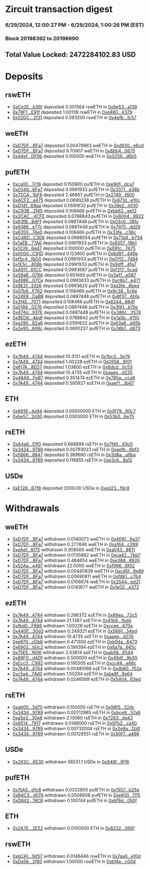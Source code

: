 # Zircuit transaction digest
### 6/29/2024, 12:00:27 PM - 6/29/2024, 1:00:26 PM (EST)
### Block 20198392 to 20198690

## Total Value Locked: 2472284102.83 USD

# Deposits
## rswETH
- [0xCe2E...b36f](https://etherscan.io/address/0xCe2EF28C65e5Db090d75630c98A807da003fb36f) deposited 0.301564 rswETH in [0x9e53...a139](https://etherscan.io/tx/0xCe2EF28C65e5Db090d75630c98A807da003fb36f)
- [0x78F1...E91f](https://etherscan.io/address/0x78F1e6e51735302fCfb4733C680f1710fA8AE91f) deposited 1.00139 rswETH in [0xe480...4379](https://etherscan.io/tx/0x78F1e6e51735302fCfb4733C680f1710fA8AE91f)
- [0x02DC...2f31](https://etherscan.io/address/0x02DC98Bb53BaDCAEcC6e5f0c93142b8201e72f31) deposited 0.593200 rswETH in [0x4efb...fc57](https://etherscan.io/tx/0x02DC98Bb53BaDCAEcC6e5f0c93142b8201e72f31)
## weETH
- [0xD7DF...BFa7](https://etherscan.io/address/0xD7DF7E085214743530afF339aFC420c7c720BFa7) deposited 0.00479963 weETH in [0xd930...e6cd](https://etherscan.io/tx/0xD7DF7E085214743530afF339aFC420c7c720BFa7)
- [0xD7DF...BFa7](https://etherscan.io/address/0xD7DF7E085214743530afF339aFC420c7c720BFa7) deposited 9.70907 weETH in [0x8bb4...0675](https://etherscan.io/tx/0xD7DF7E085214743530afF339aFC420c7c720BFa7)
- [0x44ef...DF6b](https://etherscan.io/address/0x44efc8dF59Dc93aeABC4E2194E8f30264A45DF6b) deposited 0.100000 weETH in [0x0256...d6b5](https://etherscan.io/tx/0x44efc8dF59Dc93aeABC4E2194E8f30264A45DF6b)
## pufETH
- [0xca00...7c18](https://etherscan.io/address/0xca00570801C7d0A69F17653754cba79C296a7c18) deposited 0.150800 pufETH in [0xe9d1...dca7](https://etherscan.io/tx/0xca00570801C7d0A69F17653754cba79C296a7c18)
- [0x0349...6Fa7](https://etherscan.io/address/0x034967636B049E31c36720DCF66DfCff62f76Fa7) deposited 0.0991933 pufETH in [0x3371...e38b](https://etherscan.io/tx/0x034967636B049E31c36720DCF66DfCff62f76Fa7)
- [0x72CA...1bF8](https://etherscan.io/address/0x72CAb69A6b8e27440e68c0D98EaB62dDE0A51bF8) deposited 2.46867 pufETH in [0x2749...f600](https://etherscan.io/tx/0x72CAb69A6b8e27440e68c0D98EaB62dDE0A51bF8)
- [0xACF2...a475](https://etherscan.io/address/0xACF2682104EED10F5c3208107d4059b71c76a475) deposited 0.0690238 pufETH in [0x871d...e10c](https://etherscan.io/tx/0xACF2682104EED10F5c3208107d4059b71c76a475)
- [0xD14f...69aa](https://etherscan.io/address/0xD14fe4054Da4a10e666CB2927A802De9c89c69aa) deposited 0.0591632 pufETH in [0x39e2...b130](https://etherscan.io/tx/0xD14fe4054Da4a10e666CB2927A802De9c89c69aa)
- [0xC93B...2f45](https://etherscan.io/address/0xC93BEb3F75b5016F36C5FDaE88eccfafCF9E2f45) deposited 0.108466 pufETH in [0xbb62...ee12](https://etherscan.io/tx/0xC93BEb3F75b5016F36C5FDaE88eccfafCF9E2f45)
- [0x2CAC...4CFE](https://etherscan.io/address/0x2CACa12A744Ea1a0D9c9984A00d18c7dBb6D4CFE) deposited 0.0788843 pufETH in [0x8004...9922](https://etherscan.io/tx/0x2CACa12A744Ea1a0D9c9984A00d18c7dBb6D4CFE)
- [0x63fB...B4Ff](https://etherscan.io/address/0x63fB70bBFB8D2F135Cd117763C9EEB3cCBd7B4Ff) deposited 0.0887448 pufETH in [0x03c6...38fc](https://etherscan.io/tx/0x63fB70bBFB8D2F135Cd117763C9EEB3cCBd7B4Ff)
- [0x9386...e77c](https://etherscan.io/address/0x93869f1c561c07bA97d64E40a632015F4AFAe77c) deposited 0.0887448 pufETH in [0x7975...dd29](https://etherscan.io/tx/0x93869f1c561c07bA97d64E40a632015F4AFAe77c)
- [0x6355...74e0](https://etherscan.io/address/0x63553ADC5c9F3aC7A4c396b9D85bA9Be612574e0) deposited 0.108466 pufETH in [0x33fe...c36c](https://etherscan.io/tx/0x63553ADC5c9F3aC7A4c396b9D85bA9Be612574e0)
- [0xC48D...C308](https://etherscan.io/address/0xC48D94555a1Ee5142443acF85d2134BdE490C308) deposited 0.0986054 pufETH in [0x71d4...b734](https://etherscan.io/tx/0xC48D94555a1Ee5142443acF85d2134BdE490C308)
- [0x1aEB...77A6](https://etherscan.io/address/0x1aEBf99FDb49285874485000774Ba9eE82d177A6) deposited 0.0991933 pufETH in [0x8357...18b1](https://etherscan.io/tx/0x1aEBf99FDb49285874485000774Ba9eE82d177A6)
- [0x1239...6ed7](https://etherscan.io/address/0x12398f1dfe93e75A6c54DB3017ec474912926ed7) deposited 0.100000 pufETH in [0x091c...7475](https://etherscan.io/tx/0x12398f1dfe93e75A6c54DB3017ec474912926ed7)
- [0x0000...C91D](https://etherscan.io/address/0x0000000A7E98d4b406403701025ca41E6251C91D) deposited 0.123600 pufETH in [0x6d97...449e](https://etherscan.io/tx/0x0000000A7E98d4b406403701025ca41E6251C91D)
- [0xf5c4...fbD0](https://etherscan.io/address/0xf5c494F75C328c26C4E24D6F26979C915d09fbD0) deposited 0.0991933 pufETH in [0x07f2...7d84](https://etherscan.io/tx/0xf5c494F75C328c26C4E24D6F26979C915d09fbD0)
- [0x1E5c...408b](https://etherscan.io/address/0x1E5cDF1B2572Bf7aEB24EEad0AC08Ac72208408b) deposited 0.0991933 pufETH in [0x9dff...4fa7](https://etherscan.io/tx/0x1E5cDF1B2572Bf7aEB24EEad0AC08Ac72208408b)
- [0xA911...61CC](https://etherscan.io/address/0xA911F513843FA6AfEB91A7DE5A769Ebc8E9261CC) deposited 0.0993687 pufETH in [0xf317...5cad](https://etherscan.io/tx/0xA911F513843FA6AfEB91A7DE5A769Ebc8E9261CC)
- [0x59aB...079A](https://etherscan.io/address/0x59aB959c029Ef6224682bc7034720EA69aBD079A) deposited 0.601493 pufETH in [0x3a11...e087](https://etherscan.io/tx/0x59aB959c029Ef6224682bc7034720EA69aBD079A)
- [0x498E...07Ce](https://etherscan.io/address/0x498E47F96A3D299524B005D9bFF9e28c46a307Ce) deposited 0.0993633 pufETH in [0xc6b7...e471](https://etherscan.io/tx/0x498E47F96A3D299524B005D9bFF9e28c46a307Ce)
- [0x9E2f...3326](https://etherscan.io/address/0x9E2fE47F61C789d1c6e08720fCa1D012EC993326) deposited 0.0993620 pufETH in [0xd3fe...6bed](https://etherscan.io/tx/0x9E2fE47F61C789d1c6e08720fCa1D012EC993326)
- [0x07b8...F762](https://etherscan.io/address/0x07b84EdcE89b487B77e0792d1fF173Bc39D0F762) deposited 0.108466 pufETH in [0x9c38...5c6e](https://etherscan.io/tx/0x07b84EdcE89b487B77e0792d1fF173Bc39D0F762)
- [0x24E8...DaB8](https://etherscan.io/address/0x24E8eb17fd2657B6853d6Cc232B7626C1c24DaB8) deposited 0.0887448 pufETH in [0x8f37...4bfa](https://etherscan.io/tx/0x24E8eb17fd2657B6853d6Cc232B7626C1c24DaB8)
- [0x3f4E...7071](https://etherscan.io/address/0x3f4E8F45225127aFCb2Bf6d5335af3BB60b27071) deposited 0.108466 pufETH in [0x6244...884f](https://etherscan.io/tx/0x3f4E8F45225127aFCb2Bf6d5335af3BB60b27071)
- [0x0188...0276](https://etherscan.io/address/0x01882834cEBc5575849a4d40099EDCe3b51c0276) deposited 0.0887448 pufETH in [0x3f41...b7bc](https://etherscan.io/tx/0x01882834cEBc5575849a4d40099EDCe3b51c0276)
- [0x474d...937E](https://etherscan.io/address/0x474dF90ed8cd36B27F5A368040f0d9e07aA0937E) deposited 0.0887448 pufETH in [0x386c...3574](https://etherscan.io/tx/0x474dF90ed8cd36B27F5A368040f0d9e07aA0937E)
- [0x9ED6...4bdf](https://etherscan.io/address/0x9ED6a06297ADF22B0525f0F040b702a08Fc14bdf) deposited 0.0788842 pufETH in [0x1a5b...4150](https://etherscan.io/tx/0x9ED6a06297ADF22B0525f0F040b702a08Fc14bdf)
- [0xa290...B2a8](https://etherscan.io/address/0xa2907c7aCe05B97bdf904E44daB4CB1A6976B2a8) deposited 0.0591632 pufETH in [0x63a6...d45b](https://etherscan.io/tx/0xa2907c7aCe05B97bdf904E44daB4CB1A6976B2a8)
- [0x2e95...668c](https://etherscan.io/address/0x2e9556193fBbE9335CFb01CB5cBFd8e023f2668c) deposited 0.0690237 pufETH in [0x36b1...d873](https://etherscan.io/tx/0x2e9556193fBbE9335CFb01CB5cBFd8e023f2668c)
## ezETH
- [0x7A49...4744](https://etherscan.io/address/0x7A493Be5c2ce014cD049Bf178a1ac0Db1B434744) deposited 10.3121 ezETH in [0x1bc3...3e79](https://etherscan.io/tx/0x7A493Be5c2ce014cD049Bf178a1ac0Db1B434744)
- [0x7A49...4744](https://etherscan.io/address/0x7A493Be5c2ce014cD049Bf178a1ac0Db1B434744) deposited 1.00228 ezETH in [0x0958...9f01](https://etherscan.io/tx/0x7A493Be5c2ce014cD049Bf178a1ac0Db1B434744)
- [0x617A...8ED7](https://etherscan.io/address/0x617A11A074e39B51B9c422982676288438408ED7) deposited 1.03600 ezETH in [0x8dcd...0c53](https://etherscan.io/tx/0x617A11A074e39B51B9c422982676288438408ED7)
- [0x7A49...4744](https://etherscan.io/address/0x7A493Be5c2ce014cD049Bf178a1ac0Db1B434744) deposited 10.4735 ezETH in [0xaaee...d235](https://etherscan.io/tx/0x7A493Be5c2ce014cD049Bf178a1ac0Db1B434744)
- [0x48A9...FeB7](https://etherscan.io/address/0x48A9789428F2067338D02B1EF3612DF64F05FeB7) deposited 0.351474 ezETH in [0x785a...cca9](https://etherscan.io/tx/0x48A9789428F2067338D02B1EF3612DF64F05FeB7)
- [0x7A49...4744](https://etherscan.io/address/0x7A493Be5c2ce014cD049Bf178a1ac0Db1B434744) deposited 0.595927 ezETH in [0xaef1...3b67](https://etherscan.io/tx/0x7A493Be5c2ce014cD049Bf178a1ac0Db1B434744)
## ETH
- [0x8819...4a94](https://etherscan.io/address/0x8819983B5A37AC4A9241ECF98Cb97c57a0694a94) deposited 0.00500000 ETH in [0x9f79...90c7](https://etherscan.io/tx/0x8819983B5A37AC4A9241ECF98Cb97c57a0694a94)
- [0xbe57...2d30](https://etherscan.io/address/0xbe57d66C1B49745744A0De2cf8c857C7C7952d30) deposited 0.0300000 ETH in [0x53b0...6e75](https://etherscan.io/tx/0xbe57d66C1B49745744A0De2cf8c857C7C7952d30)
## rsETH
- [0xA4a9...Eff0](https://etherscan.io/address/0xA4a9ee21BEE14835EAf5F08d8Bcb9b749C8EEff0) deposited 0.668898 rsETH in [0x7f45...93c0](https://etherscan.io/tx/0xA4a9ee21BEE14835EAf5F08d8Bcb9b749C8EEff0)
- [0x3434...9789](https://etherscan.io/address/0x34349c5569e7B846c3558961552D2202760A9789) deposited 0.00793023 rsETH in [0xaefb...6bf3](https://etherscan.io/tx/0x34349c5569e7B846c3558961552D2202760A9789)
- [0x5866...8847](https://etherscan.io/address/0x5866D07A1b9ac4fb62c732e27528206C4Ab78847) deposited 0.389690 rsETH in [0x3d8a...a9ba](https://etherscan.io/tx/0x5866D07A1b9ac4fb62c732e27528206C4Ab78847)
- [0x3434...9789](https://etherscan.io/address/0x34349c5569e7B846c3558961552D2202760A9789) deposited 0.116855 rsETH in [0xe3cb...8a12](https://etherscan.io/tx/0x34349c5569e7B846c3558961552D2202760A9789)
## USDe
- [0xE128...B7f8](https://etherscan.io/address/0xE12829451577522cA93Fdfe592b67708efE2B7f8) deposited 2000.00 USDe in [0xed23...f9c8](https://etherscan.io/tx/0xE12829451577522cA93Fdfe592b67708efE2B7f8)
# Withdrawals
## weETH
- [0xD7DF...BFa7](https://etherscan.io/address/0xD7DF7E085214743530afF339aFC420c7c720BFa7) withdrawn 0.0140073 weETH in [0x406f...9a37](https://etherscan.io/tx/0xD7DF7E085214743530afF339aFC420c7c720BFa7)
- [0xD7DF...BFa7](https://etherscan.io/address/0xD7DF7E085214743530afF339aFC420c7c720BFa7) withdrawn 0.277646 weETH in [0xa164...c289](https://etherscan.io/tx/0xD7DF7E085214743530afF339aFC420c7c720BFa7)
- [0xeAef...6f75](https://etherscan.io/address/0xeAefe7CBE3392cF46Dd5CcB06A6EDd5200C56f75) withdrawn 0.308500 weETH in [0xa043...8811](https://etherscan.io/tx/0xeAefe7CBE3392cF46Dd5CcB06A6EDd5200C56f75)
- [0xD7DF...BFa7](https://etherscan.io/address/0xD7DF7E085214743530afF339aFC420c7c720BFa7) withdrawn 0.0135882 weETH in [0xca42...7bb7](https://etherscan.io/tx/0xD7DF7E085214743530afF339aFC420c7c720BFa7)
- [0xD7DF...BFa7](https://etherscan.io/address/0xD7DF7E085214743530afF339aFC420c7c720BFa7) withdrawn 0.484654 weETH in [0xe384...8926](https://etherscan.io/tx/0xD7DF7E085214743530afF339aFC420c7c720BFa7)
- [0x52Aa...e497](https://etherscan.io/address/0x52Aa899454998Be5b000Ad077a46Bbe360F4e497) withdrawn 22.0000 weETH in [0xf996...8f02](https://etherscan.io/tx/0x52Aa899454998Be5b000Ad077a46Bbe360F4e497)
- [0xD7DF...BFa7](https://etherscan.io/address/0xD7DF7E085214743530afF339aFC420c7c720BFa7) withdrawn 0.00440839 weETH in [0xcd5f...9e89](https://etherscan.io/tx/0xD7DF7E085214743530afF339aFC420c7c720BFa7)
- [0xD7DF...BFa7](https://etherscan.io/address/0xD7DF7E085214743530afF339aFC420c7c720BFa7) withdrawn 0.00690811 weETH in [0xfdb1...c7b4](https://etherscan.io/tx/0xD7DF7E085214743530afF339aFC420c7c720BFa7)
- [0xD7DF...BFa7](https://etherscan.io/address/0xD7DF7E085214743530afF339aFC420c7c720BFa7) withdrawn 0.0106674 weETH in [0x2544...ed21](https://etherscan.io/tx/0xD7DF7E085214743530afF339aFC420c7c720BFa7)
- [0xD7DF...BFa7](https://etherscan.io/address/0xD7DF7E085214743530afF339aFC420c7c720BFa7) withdrawn 0.0141677 weETH in [0x1e02...e372](https://etherscan.io/tx/0xD7DF7E085214743530afF339aFC420c7c720BFa7)
## ezETH
- [0x7A49...4744](https://etherscan.io/address/0x7A493Be5c2ce014cD049Bf178a1ac0Db1B434744) withdrawn 0.296372 ezETH in [0x89ea...72c5](https://etherscan.io/tx/0x7A493Be5c2ce014cD049Bf178a1ac0Db1B434744)
- [0x7A49...4744](https://etherscan.io/address/0x7A493Be5c2ce014cD049Bf178a1ac0Db1B434744) withdrawn 21.1387 ezETH in [0x41b9...fbdd](https://etherscan.io/tx/0x7A493Be5c2ce014cD049Bf178a1ac0Db1B434744)
- [0xfbd0...F886](https://etherscan.io/address/0xfbd08fD2B2c7148b4e38624158C3155b5B49F886) withdrawn 1.00228 ezETH in [0xccee...670a](https://etherscan.io/tx/0xfbd08fD2B2c7148b4e38624158C3155b5B49F886)
- [0x440E...30d3](https://etherscan.io/address/0x440Ed9985521cCdE925Bd87394B3021f409E30d3) withdrawn 0.249321 ezETH in [0x5691...34ed](https://etherscan.io/tx/0x440Ed9985521cCdE925Bd87394B3021f409E30d3)
- [0x7A49...4744](https://etherscan.io/address/0x7A493Be5c2ce014cD049Bf178a1ac0Db1B434744) withdrawn 10.4735 ezETH in [0xaaee...d235](https://etherscan.io/tx/0x7A493Be5c2ce014cD049Bf178a1ac0Db1B434744)
- [0xe970...cDb6](https://etherscan.io/address/0xe970d0909E131eC199574Eef63a65f8834b6cDb6) withdrawn 0.471300 ezETH in [0xb0da...8473](https://etherscan.io/tx/0xe970d0909E131eC199574Eef63a65f8834b6cDb6)
- [0x6902...b0c2](https://etherscan.io/address/0x6902440E4E62EF77B12aFD93Ea539819e02ab0c2) withdrawn 0.199394 ezETH in [0x8a7a...665c](https://etherscan.io/tx/0x6902440E4E62EF77B12aFD93Ea539819e02ab0c2)
- [0x75EE...1606](https://etherscan.io/address/0x75EE2025F47047d480525A86757c2b6A5B3D1606) withdrawn 2.03614 ezETH in [0xab58...6544](https://etherscan.io/tx/0x75EE2025F47047d480525A86757c2b6A5B3D1606)
- [0x89F0...dADf](https://etherscan.io/address/0x89F0B62608Fad0F4190ca85576dbe4BC928FdADf) withdrawn 0.500000 ezETH in [0x49df...9b30](https://etherscan.io/tx/0x89F0B62608Fad0F4190ca85576dbe4BC928FdADf)
- [0xEcc3...C992](https://etherscan.io/address/0xEcc3cCF35844839020dE7BFfA13eeF9C28C7C992) withdrawn 0.195505 ezETH in [0xcc44...e88c](https://etherscan.io/tx/0xEcc3cCF35844839020dE7BFfA13eeF9C28C7C992)
- [0x7A49...4744](https://etherscan.io/address/0x7A493Be5c2ce014cD049Bf178a1ac0Db1B434744) withdrawn 0.00481066 ezETH in [0xdb80...f52a](https://etherscan.io/tx/0x7A493Be5c2ce014cD049Bf178a1ac0Db1B434744)
- [0xc5a4...74d0](https://etherscan.io/address/0xc5a4DD384f0aab3Df36b0218508dD38d433474d0) withdrawn 1.50294 ezETH in [0xba8f...8e64](https://etherscan.io/tx/0xc5a4DD384f0aab3Df36b0218508dD38d433474d0)
- [0x7A49...4744](https://etherscan.io/address/0x7A493Be5c2ce014cD049Bf178a1ac0Db1B434744) withdrawn 0.0246569 ezETH in [0x5404...63ed](https://etherscan.io/tx/0x7A493Be5c2ce014cD049Bf178a1ac0Db1B434744)
## rsETH
- [0xab00...3d70](https://etherscan.io/address/0xab006Ef2d32AA31046eD944a5e3fB334c7103d70) withdrawn 0.150000 rsETH in [0x98f5...32dc](https://etherscan.io/tx/0xab006Ef2d32AA31046eD944a5e3fB334c7103d70)
- [0x3434...9789](https://etherscan.io/address/0x34349c5569e7B846c3558961552D2202760A9789) withdrawn 0.00712885 rsETH in [0xbce8...57a8](https://etherscan.io/tx/0x34349c5569e7B846c3558961552D2202760A9789)
- [0xa5e3...30e8](https://etherscan.io/address/0xa5e3004ce13e848bE31e3047eAD92BfF13c630e8) withdrawn 2.13060 rsETH in [0x7283...da43](https://etherscan.io/tx/0xa5e3004ce13e848bE31e3047eAD92BfF13c630e8)
- [0x6514...7917](https://etherscan.io/address/0x651450E1bd566E94532aaB1C2f3fDCd59BeD7917) withdrawn 0.0148000 rsETH in [0x97b2...ca40](https://etherscan.io/tx/0x651450E1bd566E94532aaB1C2f3fDCd59BeD7917)
- [0x3434...9789](https://etherscan.io/address/0x34349c5569e7B846c3558961552D2202760A9789) withdrawn 0.00732004 rsETH in [0x3e8a...12df](https://etherscan.io/tx/0x34349c5569e7B846c3558961552D2202760A9789)
- [0x3434...9789](https://etherscan.io/address/0x34349c5569e7B846c3558961552D2202760A9789) withdrawn 0.00129551 rsETH in [0x90f7...a486](https://etherscan.io/tx/0x34349c5569e7B846c3558961552D2202760A9789)
## USDe
- [0x293C...6E30](https://etherscan.io/address/0x293C6937D8D82e05B01335F7B33FBA0c8e256E30) withdrawn 56531.1 USDe in [0x949f...9f16](https://etherscan.io/tx/0x293C6937D8D82e05B01335F7B33FBA0c8e256E30)
## pufETH
- [0x15A5...d1c6](https://etherscan.io/address/0x15A5Cc3f65D43aE01c5ec6BADDee5C19937Fd1c6) withdrawn 0.0332905 pufETH in [0x1557...b25e](https://etherscan.io/tx/0x15A5Cc3f65D43aE01c5ec6BADDee5C19937Fd1c6)
- [0xB4C3...d074](https://etherscan.io/address/0xB4C3a8Ca8fE617a990df8ad7D8307642161cd074) withdrawn 0.0506608 pufETH in [0xe600...1115](https://etherscan.io/tx/0xB4C3a8Ca8fE617a990df8ad7D8307642161cd074)
- [0xD842...19C8](https://etherscan.io/address/0xD84287E85bda75D46912A77F8dcE13aFA62a19C8) withdrawn 0.100744 pufETH in [0xbf9d...050f](https://etherscan.io/tx/0xD84287E85bda75D46912A77F8dcE13aFA62a19C8)
## ETH
- [0x2A7E...2E52](https://etherscan.io/address/0x2A7E7522DD318707E7dd18F99A10cf4B339c2E52) withdrawn 0.0100000 ETH in [0x8232...066f](https://etherscan.io/tx/0x2A7E7522DD318707E7dd18F99A10cf4B339c2E52)
## rswETH
- [0xbCA1...9d57](https://etherscan.io/address/0xbCA17762A382b59566fd66d1d9C6D9De92C99d57) withdrawn 0.0148446 rswETH in [0x7aa0...e10d](https://etherscan.io/tx/0xbCA17762A382b59566fd66d1d9C6D9De92C99d57)
- [0xDa56...2f80](https://etherscan.io/address/0xDa56A91a0D889784B0BA9169dA44A35a2b812f80) withdrawn 1.00000 rswETH in [0xbf4e...c00d](https://etherscan.io/tx/0xDa56A91a0D889784B0BA9169dA44A35a2b812f80)
